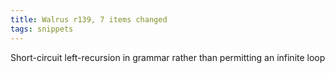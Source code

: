 ```yaml
---
title: Walrus r139, 7 items changed
tags: snippets
---
```


Short-circuit left-recursion in grammar rather than permitting an infinite loop
